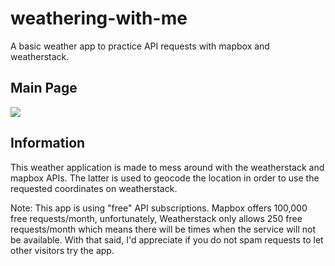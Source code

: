 # weathering-with-me
A basic weather app to practice API requests with mapbox and weatherstack.

## Main Page
<img src="https://i.imgur.com/j9cJQBr.png">

## Information
This weather application is made to mess around with the weatherstack and mapbox APIs. The latter is used to geocode the location in order to use the requested coordinates on weatherstack.

Note: This app is using "free" API subscriptions. Mapbox offers 100,000 free requests/month, unfortunately, Weatherstack only allows 250 free requests/month which means there will be times when the service will not be available. With that said, I'd appreciate if you do not spam requests to let other visitors try the app. 
